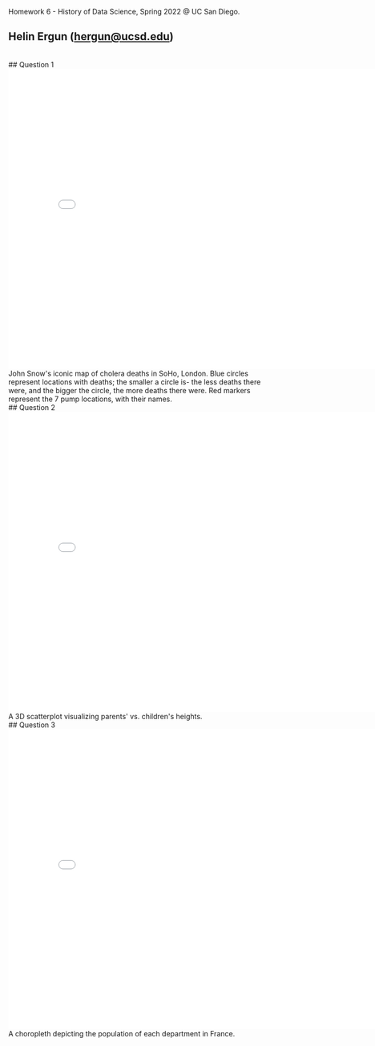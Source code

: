 Homework 6 - History of Data Science, Spring 2022 @ UC San Diego.
<br>
## Helin Ergun (hergun@ucsd.edu)
<br>
## Question 1
<iframe src='/dsc90-sp22-hw06/snow-map.html' width=800 height=600 frameBorder=0></iframe>John Snow's iconic map of cholera deaths in SoHo, London. Blue circles represent locations with deaths; the smaller a circle is- the less deaths there were, and the bigger the circle, the more deaths there were. Red markers represent the 7 pump locations, with their names.
<br>
## Question 2
<iframe src='/dsc90-sp22-hw06/plotly-fig.html' width=800 height=600 frameBorder=0></iframe>
A 3D scatterplot visualizing parents' vs. children's heights.
<br>
## Question 3
<iframe src='/dsc90-sp22-hw06/plotly-france-fig.html' width=800 height=600 frameBorder=0></iframe>
A choropleth depicting the population of each department in France.


